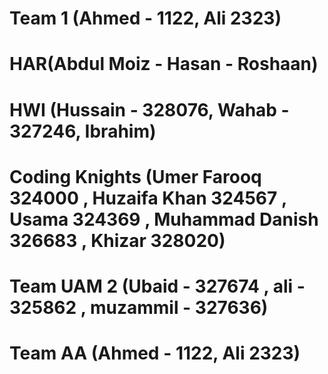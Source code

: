 # Team 1 (Ahmed - 1122, Ali 2323)
# HAR(Abdul Moiz - Hasan - Roshaan)
# HWI (Hussain - 328076, Wahab - 327246, Ibrahim)
# Coding Knights (Umer Farooq 324000 , Huzaifa Khan 324567 , Usama 324369 , Muhammad Danish 326683 , Khizar 328020)
# Team UAM  2 (Ubaid - 327674 , ali - 325862 , muzammil - 327636)
# Team AA (Ahmed - 1122, Ali 2323)